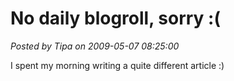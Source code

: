 # No daily blogroll, sorry :(

*Posted by Tipa on 2009-05-07 08:25:00*

I spent my morning writing a quite different article :)
